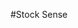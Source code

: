 #Stock Sense                                                                                                                                                                                                                                                                                                                                                                                                                                           
